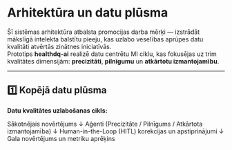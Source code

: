 # Arhitektūra un datu plūsma

Šī sistēmas arhitektūra atbalsta promocijas darba mērķi — izstrādāt mākslīgā intelekta balstītu pieeju, kas uzlabo veselības aprūpes datu kvalitāti atvērtās zinātnes iniciatīvās.  
Prototips **healthdq-ai** realizē datu centrētu MI ciklu, kas fokusējas uz trim kvalitātes dimensijām: **precizitāti**, **pilnīgumu** un **atkārtotu izmantojamību**.

---

## 1️⃣ Kopējā datu plūsma

**Datu kvalitātes uzlabošanas cikls:**

Sākotnējais novērtējums
↓
Aģenti (Precizitāte / Pilnīgums / Atkārtota izmantojamība)
↓
Human-in-the-Loop (HITL) korekcijas un apstiprinājumi
↓
Gala novērtējums un metriku aprēķins
